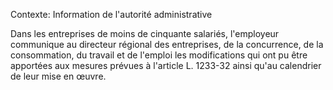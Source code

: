 Contexte: Information de l'autorité administrative

Dans les entreprises de moins de cinquante salariés, l'employeur communique au directeur régional des entreprises, de la concurrence, de la consommation, du travail et de l'emploi les modifications qui ont pu être apportées aux mesures prévues à l'article L. 1233-32 ainsi qu'au calendrier de leur mise en œuvre.